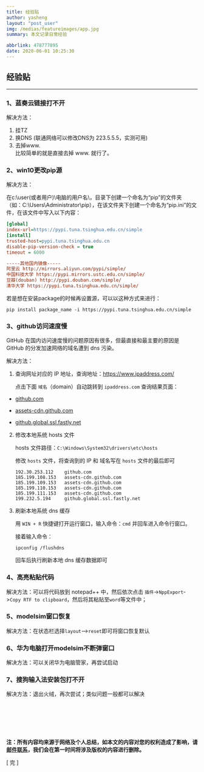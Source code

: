 ```yaml
---
title: 经验贴
author: yasheng
layout: "post_user"
img: /medias/featureimages/app.jpg
summary: 本文记录日常经验

abbrlink: 478777895
date: 2020-06-01 10:25:30
---
```


## 经验贴
---



### 1、蓝奏云链接打不开

解决方法：

1. 挂TZ     
2. 换DNS (联通网络可以修改DNS为 223.5.5.5，实测可用)
3. 去掉www.   
比较简单的就是直接去掉 www. 就行了。

### 2、win10更改pip源             

解决方法：

在c:\user(或者用户)\电脑的用户名\，目录下创建一个命名为“pip”的文件夹（如：C:\Users\Administrator\pip），在该文件夹下创建一个命名为“pip.ini”的文件，在该文件中写入以下内容：

```ini
[global]
index-url=https://pypi.tuna.tsinghua.edu.cn/simple 
[install]  
trusted-host=pypi.tuna.tsinghua.edu.cn
disable-pip-version-check = true  
timeout = 6000 

-----其他国内镜像-----
阿里云 http://mirrors.aliyun.com/pypi/simple/ 
中国科技大学 https://pypi.mirrors.ustc.edu.cn/simple/ 
豆瓣(douban) http://pypi.douban.com/simple/ 
清华大学 https://pypi.tuna.tsinghua.edu.cn/simple/ 
```

若是想在安装package的时候再设置源，可以以这种方式来进行：              

```pip
pip install package_name -i https://pypi.tuna.tsinghua.edu.cn/simple
```

### 3、github访问速度慢

GitHub 在国内访问速度慢的问题原因有很多，但最直接和最主要的原因是 GitHub 的分发加速网络的域名遭到 dns 污染。

解决方法：

1. 查询网址对应的 IP 地址，查询地址：https://www.ipaddress.com/

   点击下面 `域名`（domain）自动跳转到 `ipaddress.com` 查询结果页面：

- [github.com](https://github.com.ipaddress.com/)

- [assets-cdn.github.com](https://github.com.ipaddress.com/assets-cdn.github.com)

- [github.global.ssl.fastly.net](https://fastly.net.ipaddress.com/github.global.ssl.fastly.net)

2. 修改本地系统 hosts 文件

   hosts 文件路径：`C:\Windows\System32\drivers\etc\hosts`

   修改 `hosts` 文件，将查询到的 IP 和 域名写在 `hosts` 文件的最后即可

   ```text
   192.30.253.112    github.com
   185.199.108.153   assets-cdn.github.com
   185.199.109.153   assets-cdn.github.com
   185.199.110.153   assets-cdn.github.com
   185.199.111.153   assets-cdn.github.com
   199.232.5.194     github.global.ssl.fastly.net
   ```

3. 刷新本地系统 dns 缓存

   用 `WIN + R` 快捷键打开运行窗口，输入命令：`cmd` 并回车进入命令行窗口。

   接着输入命令：

   ```
   ipconfig /flushdns 
   ```

   回车后执行刷新本地 dns 缓存数据即可

### 4、高亮粘贴代码

解决方法：可以将代码放到 notepad++ 中，然后依次点击 `插件`->`NppExport`->`Copy RTF to clipboard`，然后将其粘贴至`word`等文件中；

### 5、modelsim窗口恢复

解决方法：在状态栏选择`layout`-->`reset`即可将窗口恢复默认

### 6、华为电脑打开modelsim不断弹窗口

解决方法：可以关闭华为电脑管家，再尝试启动

### 7、搜狗输入法安装包打不开

解决方法：退出火绒，再次尝试；类似问题一般都可以解决













​    

​                                                 

​                    

**注：所有内容均来源于网络及个人总结，如本文的内容对您的权利造成了影响，请<a href="mailto:1058349718@qq.com">邮件联系</a>，我们会在第一时间将涉及版权的内容进行删除。**

[  完  ]